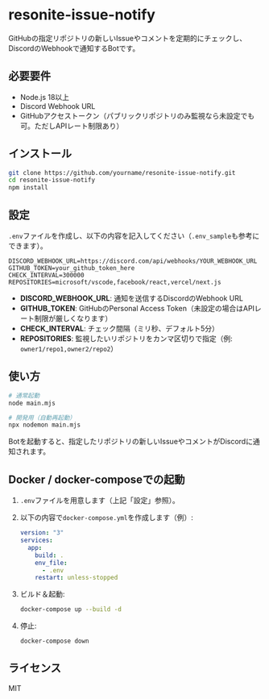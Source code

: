 # resonite-issue-notify

GitHubの指定リポジトリの新しいIssueやコメントを定期的にチェックし、DiscordのWebhookで通知するBotです。

## 必要要件

- Node.js 18以上
- Discord Webhook URL
- GitHubアクセストークン（パブリックリポジトリのみ監視なら未設定でも可。ただしAPIレート制限あり）

## インストール

```bash
git clone https://github.com/yourname/resonite-issue-notify.git
cd resonite-issue-notify
npm install
```

## 設定

`.env`ファイルを作成し、以下の内容を記入してください（`.env_sample`も参考にできます）。

```
DISCORD_WEBHOOK_URL=https://discord.com/api/webhooks/YOUR_WEBHOOK_URL
GITHUB_TOKEN=your_github_token_here
CHECK_INTERVAL=300000
REPOSITORIES=microsoft/vscode,facebook/react,vercel/next.js
```

- **DISCORD_WEBHOOK_URL**: 通知を送信するDiscordのWebhook URL
- **GITHUB_TOKEN**: GitHubのPersonal Access Token（未設定の場合はAPIレート制限が厳しくなります）
- **CHECK_INTERVAL**: チェック間隔（ミリ秒、デフォルト5分）
- **REPOSITORIES**: 監視したいリポジトリをカンマ区切りで指定（例: `owner1/repo1,owner2/repo2`）

## 使い方

```bash
# 通常起動
node main.mjs

# 開発用（自動再起動）
npx nodemon main.mjs
```

Botを起動すると、指定したリポジトリの新しいIssueやコメントがDiscordに通知されます。

## Docker / docker-composeでの起動

1. `.env`ファイルを用意します（上記「設定」参照）。
2. 以下の内容で`docker-compose.yml`を作成します（例）:

    ```yaml
    version: "3"
    services:
      app:
        build: .
        env_file:
          - .env
        restart: unless-stopped
    ```

3. ビルド＆起動:

    ```bash
    docker-compose up --build -d
    ```

4. 停止:

    ```bash
    docker-compose down
    ```

## ライセンス

MIT
